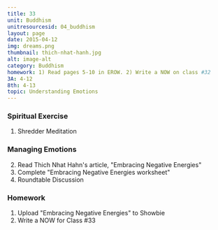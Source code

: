```yaml
---
title: 33
unit: Buddhism
unitresourcesid: 04_buddhism
layout: page
date: 2015-04-12
img: dreams.png
thumbnail: thich-nhat-hanh.jpg
alt: image-alt
category: Buddhism
homework: 1) Read pages 5-10 in EROW. 2) Write a NOW on class #32 
3A: 4-12
8th: 4-13 
topic: Understanding Emotions
---
```


### Spiritual Exercise

1. Shredder Meditation

### Managing Emotions

2. Read Thich Nhat Hahn's article, "Embracing Negative Energies"
3. Complete "Embracing Negative Energies worksheet"
4. Roundtable Discussion

### Homework

1. Upload "Embracing Negative Energies" to Showbie
2. Write a NOW for Class #33



